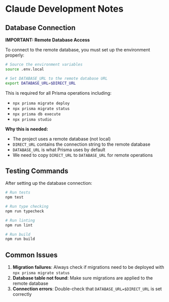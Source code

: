 # Claude Development Notes

## Database Connection

**IMPORTANT: Remote Database Access**

To connect to the remote database, you must set up the environment properly:

```bash
# Source the environment variables
source .env.local

# Set DATABASE_URL to the remote database URL
export DATABASE_URL=$DIRECT_URL
```

This is required for all Prisma operations including:
- `npx prisma migrate deploy`
- `npx prisma migrate status`
- `npx prisma db execute`
- `npx prisma studio`

**Why this is needed:**
- The project uses a remote database (not local)
- `DIRECT_URL` contains the connection string to the remote database
- `DATABASE_URL` is what Prisma uses by default
- We need to copy `DIRECT_URL` to `DATABASE_URL` for remote operations

## Testing Commands

After setting up the database connection:

```bash
# Run tests
npm test

# Run type checking
npm run typecheck

# Run linting
npm run lint

# Run build
npm run build
```

## Common Issues

1. **Migration failures**: Always check if migrations need to be deployed with `npx prisma migrate status`
2. **Database table not found**: Make sure migrations are applied to the remote database
3. **Connection errors**: Double-check that `DATABASE_URL=$DIRECT_URL` is set correctly